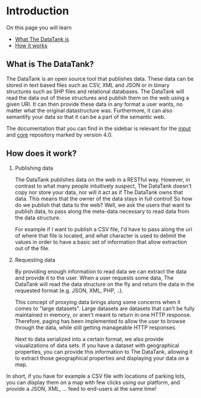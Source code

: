 # Introduction

On this page you will learn

* [What The DataTank is](#what)
* [How it works](#how)

<a name="what"></a>
## What is The DataTank?

The DataTank is an open source tool that publishes data. These data can be stored in text based files such as CSV, XML and JSON or in binary structures such as SHP files and relational databases. The DataTank will read the data out of these structures and publish them on the web using a given URI. It can then provide these data in any format a user wants, no matter what the original datastructure was. Furthermore, it can also semantify your data so that it can be a part of the semantic web.

The documentation that you can find in the sidebar is relevant for the [input](https://github.com/tdt/input) and [core](https://github.com/tdt/core) repository marked by version 4.0.

<a name="how"></a>
## How does it work?

1. Publishing data

    The DataTank publishes data on the web in a RESTful way. However, in contrast to what many people intuitively suspect, The DataTank doesn't copy nor store your data, nor will it act as if The DataTank owns that data. This means that the owner of the data stays in full control! So how do we publish that data to the web? Well, we ask the users that want to publish data, to pass along the meta-data necessary to read data from the data structure.

    For example if I want to publish a CSV file, I'd have to pass along the uri of where that file is located, and what character is used to delimit the values in order to have a basic set of information that allow extraction out of the file.

2. Requesting data

    By providing enough information to read data we can extract the data and provide it to the user. When a user requests some data, The DataTank will read the data structure on the fly and return the data in the requested format (e.g. JSON, XML, PHP, ..).

    This concept of proxying data brings along some concerns when it comes to "large datasets". Large datasets are datasets that can't be fully maintained in memory, or aren't meant to return in one HTTP response. Therefore, paging has been implemented to allow the user to browse through the data, while still getting manageable HTTP responses.

    Next to data serialized into a certain format, we also provide visualizations of data sets. If you have a dataset with geographical properties, you can provide this information to The DataTank, allowing it to extract those geographical properties and displaying your data on a map.


In short, if you have for example a CSV file with locations of parking lots, you can display them on a map with few clicks using our platform, and provide a JSON, XML, ... feed to end-users at the same time!

